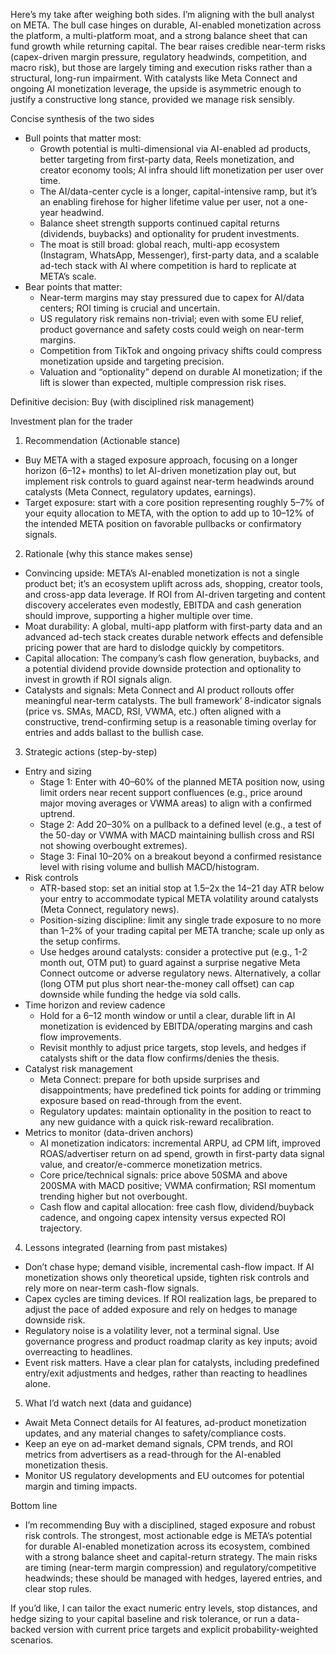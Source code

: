 Here’s my take after weighing both sides. I’m aligning with the bull analyst on META. The bull case hinges on durable, AI-enabled monetization across the platform, a multi-platform moat, and a strong balance sheet that can fund growth while returning capital. The bear raises credible near-term risks (capex-driven margin pressure, regulatory headwinds, competition, and macro risk), but those are largely timing and execution risks rather than a structural, long-run impairment. With catalysts like Meta Connect and ongoing AI monetization leverage, the upside is asymmetric enough to justify a constructive long stance, provided we manage risk sensibly.

Concise synthesis of the two sides
- Bull points that matter most:
  - Growth potential is multi-dimensional via AI-enabled ad products, better targeting from first-party data, Reels monetization, and creator economy tools; AI infra should lift monetization per user over time.
  - The AI/data-center cycle is a longer, capital-intensive ramp, but it’s an enabling firehose for higher lifetime value per user, not a one-year headwind.
  - Balance sheet strength supports continued capital returns (dividends, buybacks) and optionality for prudent investments.
  - The moat is still broad: global reach, multi-app ecosystem (Instagram, WhatsApp, Messenger), first-party data, and a scalable ad-tech stack with AI where competition is hard to replicate at META’s scale.
- Bear points that matter:
  - Near-term margins may stay pressured due to capex for AI/data centers; ROI timing is crucial and uncertain.
  - US regulatory risk remains non-trivial; even with some EU relief, product governance and safety costs could weigh on near-term margins.
  - Competition from TikTok and ongoing privacy shifts could compress monetization upside and targeting precision.
  - Valuation and “optionality” depend on durable AI monetization; if the lift is slower than expected, multiple compression risk rises.

Definitive decision: Buy (with disciplined risk management)

Investment plan for the trader

1) Recommendation (Actionable stance)
- Buy META with a staged exposure approach, focusing on a longer horizon (6–12+ months) to let AI-driven monetization play out, but implement risk controls to guard against near-term headwinds around catalysts (Meta Connect, regulatory updates, earnings).
- Target exposure: start with a core position representing roughly 5–7% of your equity allocation to META, with the option to add up to 10–12% of the intended META position on favorable pullbacks or confirmatory signals.

2) Rationale (why this stance makes sense)
- Convincing upside: META’s AI-enabled monetization is not a single product bet; it’s an ecosystem uplift across ads, shopping, creator tools, and cross-app data leverage. If ROI from AI-driven targeting and content discovery accelerates even modestly, EBITDA and cash generation should improve, supporting a higher multiple over time.
- Moat durability: A global, multi-app platform with first-party data and an advanced ad-tech stack creates durable network effects and defensible pricing power that are hard to dislodge quickly by competitors.
- Capital allocation: The company’s cash flow generation, buybacks, and a potential dividend provide downside protection and optionality to invest in growth if ROI signals align.
- Catalysts and signals: Meta Connect and AI product rollouts offer meaningful near-term catalysts. The bull framework’ 8-indicator signals (price vs. SMAs, MACD, RSI, VWMA, etc.) often aligned with a constructive, trend-confirming setup is a reasonable timing overlay for entries and adds ballast to the bullish case.

3) Strategic actions (step-by-step)
- Entry and sizing
  - Stage 1: Enter with 40–60% of the planned META position now, using limit orders near recent support confluences (e.g., price around major moving averages or VWMA areas) to align with a confirmed uptrend.
  - Stage 2: Add 20–30% on a pullback to a defined level (e.g., a test of the 50-day or VWMA with MACD maintaining bullish cross and RSI not showing overbought extremes).
  - Stage 3: Final 10–20% on a breakout beyond a confirmed resistance level with rising volume and bullish MACD/histogram.
- Risk controls
  - ATR-based stop: set an initial stop at 1.5–2x the 14–21 day ATR below your entry to accommodate typical META volatility around catalysts (Meta Connect, regulatory news).
  - Position-sizing discipline: limit any single trade exposure to no more than 1–2% of your trading capital per META tranche; scale up only as the setup confirms.
  - Use hedges around catalysts: consider a protective put (e.g., 1-2 month out, OTM put) to guard against a surprise negative Meta Connect outcome or adverse regulatory news. Alternatively, a collar (long OTM put plus short near-the-money call offset) can cap downside while funding the hedge via sold calls.
- Time horizon and review cadence
  - Hold for a 6–12 month window or until a clear, durable lift in AI monetization is evidenced by EBITDA/operating margins and cash flow improvements.
  - Revisit monthly to adjust price targets, stop levels, and hedges if catalysts shift or the data flow confirms/denies the thesis.
- Catalyst risk management
  - Meta Connect: prepare for both upside surprises and disappointments; have predefined tick points for adding or trimming exposure based on read-through from the event.
  - Regulatory updates: maintain optionality in the position to react to any new guidance with a quick risk-reward recalibration.
- Metrics to monitor (data-driven anchors)
  - AI monetization indicators: incremental ARPU, ad CPM lift, improved ROAS/advertiser return on ad spend, growth in first-party data signal value, and creator/e-commerce monetization metrics.
  - Core price/technical signals: price above 50SMA and above 200SMA with MACD positive; VWMA confirmation; RSI momentum trending higher but not overbought.
  - Cash flow and capital allocation: free cash flow, dividend/buyback cadence, and ongoing capex intensity versus expected ROI trajectory.

4) Lessons integrated (learning from past mistakes)
- Don’t chase hype; demand visible, incremental cash-flow impact. If AI monetization shows only theoretical upside, tighten risk controls and rely more on near-term cash-flow signals.
- Capex cycles are timing devices. If ROI realization lags, be prepared to adjust the pace of added exposure and rely on hedges to manage downside risk.
- Regulatory noise is a volatility lever, not a terminal signal. Use governance progress and product roadmap clarity as key inputs; avoid overreacting to headlines.
- Event risk matters. Have a clear plan for catalysts, including predefined entry/exit adjustments and hedges, rather than reacting to headlines alone.

5) What I’d watch next (data and guidance)
- Await Meta Connect details for AI features, ad-product monetization updates, and any material changes to safety/compliance costs.
- Keep an eye on ad-market demand signals, CPM trends, and ROI metrics from advertisers as a read-through for the AI-enabled monetization thesis.
- Monitor US regulatory developments and EU outcomes for potential margin and timing impacts.

Bottom line
- I’m recommending Buy with a disciplined, staged exposure and robust risk controls. The strongest, most actionable edge is META’s potential for durable AI-enabled monetization across its ecosystem, combined with a strong balance sheet and capital-return strategy. The main risks are timing (near-term margin compression) and regulatory/competitive headwinds; these should be managed with hedges, layered entries, and clear stop rules.

If you’d like, I can tailor the exact numeric entry levels, stop distances, and hedge sizing to your capital baseline and risk tolerance, or run a data-backed version with current price targets and explicit probability-weighted scenarios.